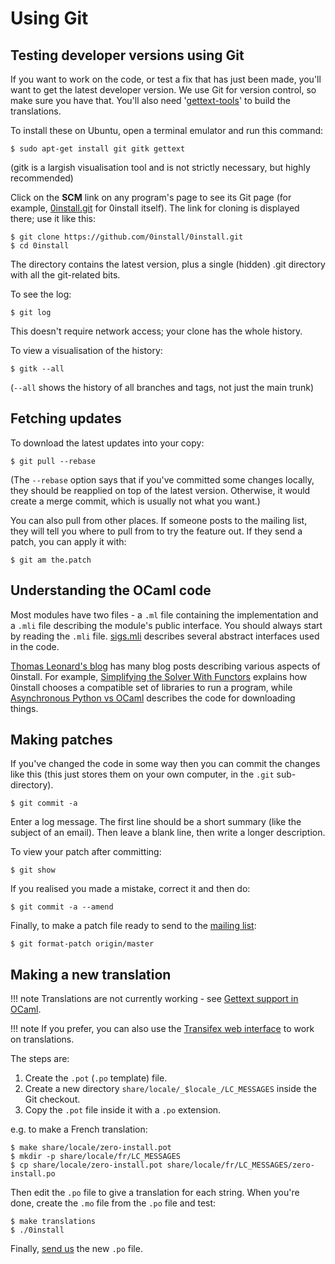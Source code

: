 # Using Git

## Testing developer versions using Git

If you want to work on the code, or test a fix that has just been made, you'll want to get the latest developer version. We use Git for version control, so make sure you have that. You'll also need '[gettext-tools](http://www.gnu.org/software/gettext/)' to build the translations.

To install these on Ubuntu, open a terminal emulator and run this command:

```shell
$ sudo apt-get install git gitk gettext
```

(gitk is a largish visualisation tool and is not strictly necessary, but highly recommended)

Click on the **SCM** link on any program's page to see its Git page (for example, [0install.git](https://github.com/0install/0install) for 0install itself). The link for cloning is displayed there; use it like this:

```shell
$ git clone https://github.com/0install/0install.git
$ cd 0install
```

The directory contains the latest version, plus a single (hidden) .git directory with all the git-related bits.

To see the log:

```shell
$ git log
```

This doesn't require network access; your clone has the whole history.

To view a visualisation of the history:

```shell
$ gitk --all
```

(`--all` shows the history of all branches and tags, not just the main trunk)

## Fetching updates

To download the latest updates into your copy:

```shell
$ git pull --rebase
```

(The `--rebase` option says that if you've committed some changes locally, they should be reapplied on top of the latest version. Otherwise, it would create a merge commit, which is usually not what you want.)

You can also pull from other places. If someone posts to the mailing list, they will tell you where to pull from to try the feature out. If they send a patch, you can apply it with:

```shell
$ git am the.patch
```

## Understanding the OCaml code

Most modules have two files - a `.ml` file containing the implementation and a `.mli` file describing the module's public interface. You should always start by reading the `.mli` file. [sigs.mli](https://github.com/0install/0install/blob/master/ocaml/zeroinstall/sigs.mli) describes several abstract interfaces used in the code.

[Thomas Leonard's blog](http://roscidus.com/blog/blog/archives/) has many blog posts describing various aspects of 0install. For example, [Simplifying the Solver With Functors](http://roscidus.com/blog/blog/2014/09/17/simplifying-the-solver-with-functors/) explains how 0install chooses a compatible set of libraries to run a program, while [Asynchronous Python vs OCaml](http://roscidus.com/blog/blog/2013/11/28/asynchronous-python-vs-ocaml/) describes the code for downloading things.

## Making patches

If you've changed the code in some way then you can commit the changes like this (this just stores them on your own computer, in the `.git` sub-directory).

```shell
$ git commit -a
```

Enter a log message. The first line should be a short summary (like the subject of an email). Then leave a blank line, then write a longer description.

To view your patch after committing:

```shell
$ git show
```

If you realised you made a mistake, correct it and then do:

```shell
$ git commit -a --amend
```

Finally, to make a patch file ready to send to the [mailing list](https://0install.net/support.html#lists):

```shell
$ git format-patch origin/master
```

## Making a new translation

!!! note
    Translations are not currently working - see [Gettext support in OCaml](http://stackoverflow.com/questions/26192129/gettext-support-in-ocaml).

!!! note
    If you prefer, you can also use the [Transifex web interface](https://www.transifex.net/projects/p/0install/) to work on translations.

The steps are:

1.  Create the `.pot` (`.po` template) file.
2.  Create a new directory `share/locale/_$locale_/LC_MESSAGES` inside the Git checkout.
3.  Copy the `.pot` file inside it with a `.po` extension.

e.g. to make a French translation:

```shell
$ make share/locale/zero-install.pot
$ mkdir -p share/locale/fr/LC_MESSAGES
$ cp share/locale/zero-install.pot share/locale/fr/LC_MESSAGES/zero-install.po
```

Then edit the `.po` file to give a translation for each string. When you're done, create the `.mo` file from the `.po` file and test:

```shell
$ make translations
$ ./0install
```

Finally, [send us](https://0install.net/support.html#lists) the new `.po` file.
